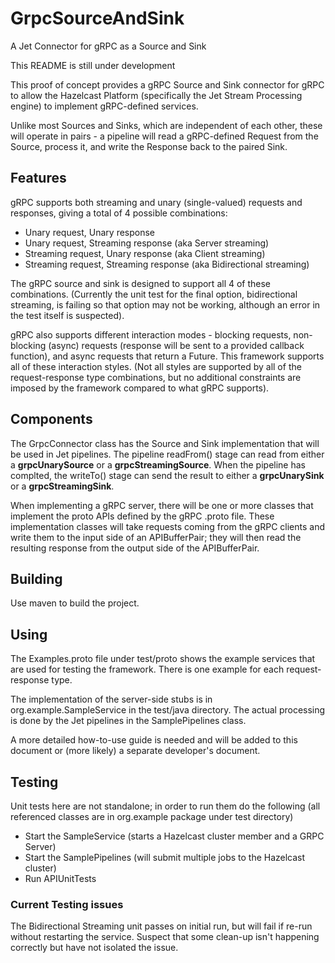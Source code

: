 # GrpcSourceAndSink
A Jet Connector for gRPC as a Source and Sink

This README is still under development

This proof of concept provides a gRPC Source and Sink connector for gRPC to allow 
the Hazelcast Platform (specifically the Jet Stream Processing engine) to implement gRPC-defined
services.

Unlike most Sources and Sinks, which are independent of each other,  these will operate in pairs - 
a pipeline will read a 
gRPC-defined Request from the Source, process it, and write the Response back to the paired
Sink. 

## Features

gRPC supports both streaming and unary (single-valued) requests and responses, giving a total of 4 possible combinations:
- Unary request, Unary response
- Unary request, Streaming response (aka Server streaming)
- Streaming request, Unary response (aka Client streaming)
- Streaming request, Streaming response (aka Bidirectional streaming)

The gRPC source and sink is designed to support all 4 of these combinations.  (Currently the unit test for the final option, bidirectional streaming, is failing so that option may not be working, although an error in the test itself is suspected).

gRPC also supports different interaction modes - blocking requests, non-blocking (async) requests (response will be sent to a provided callback function), and async requests that return a Future.  This framework supports all of these interaction styles.  (Not all styles are supported by all of the request-response type combinations, but no additional constraints are imposed by the framework compared to what gRPC supports).

## Components

The GrpcConnector class has the Source and Sink implementation that will be used in Jet pipelines.  The pipeline readFrom() stage can read from either a <b>grpcUnarySource</b> or a <b>grpcStreamingSource</b>.  When the pipeline has complted, the writeTo() stage can send the result to either a <b>grpcUnarySink</b> or a <b>grpcStreamingSink</b>.

When implementing a gRPC server, there will be one or more classes that implement the proto APIs defined by the gRPC .proto file.  These implementation classes will take requests coming from the gRPC clients and write them to the input side of an APIBufferPair; they will then read the resulting response from the output side of the APIBufferPair. 

## Building 

Use maven to build the project. 

## Using

The Examples.proto file under test/proto shows the example services that are used for testing the framework.  There is one example for each request-response type.  

The implementation of the server-side stubs is in org.example.SampleService in the test/java directory.  The actual processing is done by the Jet pipelines in the SamplePipelines class. 

A more detailed how-to-use guide is needed and will be added to this document or (more likely) a separate developer's document. 

## Testing

Unit tests here are not standalone; in order to run them do the following (all referenced classes are in org.example package under test directory)
- Start the SampleService (starts a Hazelcast cluster member and a GRPC Server)
- Start the SamplePipelines (will submit multiple jobs to the Hazelcast cluster)
- Run APIUnitTests 
  
### Current Testing issues
The Bidirectional Streaming unit passes on initial run, but will fail if re-run without restarting
the service. Suspect that some clean-up isn't happening correctly but have not isolated the issue. 


